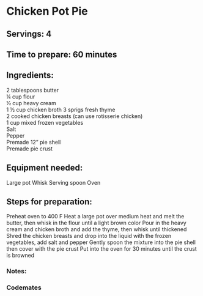 # Chicken Pot Pie

## Servings: 4

## Time to prepare: 60 minutes

## Ingredients:
2 tablespoons butter  
¼ cup flour  
½ cup heavy cream  
1 ½ cup chicken broth 
3 sprigs fresh thyme  
2 cooked chicken breasts (can use rotisserie chicken)  
1 cup mixed frozen vegetables  
Salt  
Pepper  
Premade 12” pie shell  
Premade pie crust  


## Equipment needed:
Large pot
Whisk
Serving spoon
Oven

## Steps for preparation:
Preheat oven to 400 F
Heat a large pot over medium heat and melt the butter, then whisk in the flour until a light brown color
Pour in the heavy cream and chicken broth and add the thyme, then whisk until thickened
Shred the chicken breasts and drop into the liquid with the frozen vegetables, add salt and pepper
Gently spoon the mixture into the pie shell then cover with the pie crust
Put into the oven for 30 minutes until the crust is browned


### Notes:



### Codemates #
